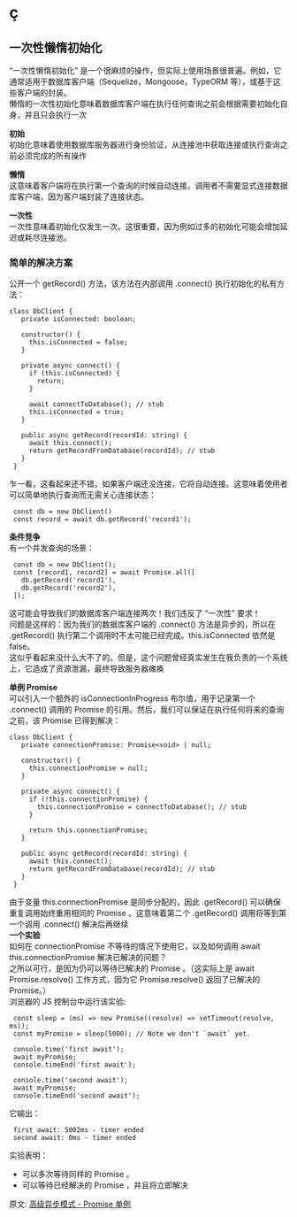 # ç
## 一次性懒惰初始化
“一次性懒惰初始化” 是一个很麻烦的操作，但实际上使用场景很普遍。例如，它通常适用于数据库客户端（Sequelize，Mongoose，TypeORM 等），或基于这些客户端的封装。  
懒惰的一次性初始化意味着数据库客户端在执行任何查询之前会根据需要初始化自身，并且只会执行一次  

**初始**  
初始化意味着使用数据库服务器进行身份验证，从连接池中获取连接或执行查询之前必须完成的所有操作  

**懒惰**  
这意味着客户端将在执行第一个查询的时候自动连接。调用者不需要显式连接数据库客户端，因为客户端封装了连接状态。  

**一次性**  
一次性意味着初始化仅发生一次。这很重要，因为例如过多的初始化可能会增加延迟或耗尽连接池。

### 简单的解决方案
公开一个 getRecord() 方法，该方法在内部调用 .connect() 执行初始化的私有方法：  
```
class DbClient {
   private isConnected: boolean;

   constructor() {
     this.isConnected = false;
   }

   private async connect() {
     if (this.isConnected) {
       return;
     }

     await connectToDatabase(); // stub
     this.isConnected = true;
   }

   public async getRecord(recordId: string) {
     await this.connect();
     return getRecordFromDatabase(recordId); // stub
   }
 }
```
乍一看，这看起来还不错。如果客户端还没连接，它将自动连接。这意味着使用者可以简单地执行查询而无需关心连接状态：  
```
 const db = new DbClient()
 const record = await db.getRecord('record1');
```
**条件竞争**   
有一个并发查询的场景：  
```
 const db = new DbClient();
 const [record1, record2] = await Promise.all([
   db.getRecord('record1'),
   db.getRecord('record2'),
 ]);
```
这可能会导致我们的数据库客户端连接两次！我们违反了 “一次性” 要求！  
问题是这样的：因为我们的数据库客户端的 .connect() 方法是异步的，所以在 .getRecord() 执行第二个调用时不太可能已经完成。this.isConnected 依然是 false。  
这似乎看起来没什么大不了的。但是，这个问题曾经真实发生在我负责的一个系统上，它造成了资源泄漏，最终导致服务器瘫痪  

**单例 Promise**  
可以引入一个额外的 isConnectionInProgress 布尔值，用于记录第一个 .connect() 调用的 Promise 的引用。然后，我们可以保证在执行任何将来的查询之前，该 Promise 已得到解决：  
``` 
class DbClient {
   private connectionPromise: Promise<void> | null;

   constructor() {
     this.connectionPromise = null;
   }

   private async connect() {
     if (!this.connectionPromise) {
       this.connectionPromise = connectToDatabase(); // stub
     }

     return this.connectionPromise;
   }

   public async getRecord(recordId: string) {
     await this.connect();
     return getRecordFromDatabase(recordId); // stub
   }
 }
```
由于变量 this.connectionPromise 是同步分配的，因此 .getRecord() 可以确保重复调用始终重用相同的 Promise 。这意味着第二个 .getRecord() 调用将等到第一个调用 .connect() 解决后再继续  
**一个实验**  
如何在 connectionPromise 不等待的情况下使用它，以及如何调用 await this.connectionPromise 解决已解决的问题？  
之所以可行，是因为仍可以等待已解决的 Promise 。（这实际上是 await Promise.resolve() 工作方式，因为它 Promise.resolve() 返回了已解决的 Promise。）  
浏览器的 JS 控制台中运行该实验:  
```
 const sleep = (ms) => new Promise((resolve) => setTimeout(resolve, ms));
 const myPromise = sleep(5000); // Note we don't `await` yet.

 console.time('first await');
 await myPromise;
 console.timeEnd('first await');

 console.time('second await');
 await myPromise;
 console.timeEnd('second await');
```
它输出：  
```
 first await: 5002ms - timer ended
 second await: 0ms - timer ended
```
实验表明：
- 可以多次等待同样的 Promise 。
- 可以等待已经解决的 Promise ，并且将立即解决

原文: 
[高级异步模式 - Promise 单例](https://mp.weixin.qq.com/s/ESgIwnPAS83CHRTwWpGj_A)
